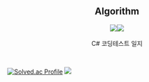<div align="center">

Algorithm
---
<img src="https://img.shields.io/github/languages/top/Kimbeomju/Algorithm"/><img src="https://img.shields.io/github/commit-activity/m/Kimbeomju/Algorithm"/>   
<br>
C# 코딩테스트 일지

<dic align="left">

<br>

[![Solved.ac Profile](http://mazassumnida.wtf/api/v2/generate_badge?boj=5dxwin)](https://solved.ac/5dxwin/)
<img src="http://mazandi.herokuapp.com/api?handle=5dxwin&theme=warm"/>
